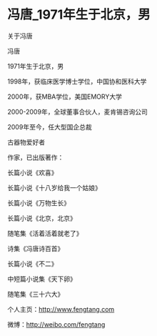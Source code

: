 # 冯唐_1971年生于北京，男

关于冯唐

冯唐

1971年生于北京，男

1998年，获临床医学博士学位，中国协和医科大学

2000年，获MBA学位，美国EMORY大学

2000-2009年，全球董事合伙人，麦肯锡咨询公司

2009年至今，任大型国企总裁

古器物爱好者

作家，已出版著作：

长篇小说《欢喜》

长篇小说《十八岁给我一个姑娘》

长篇小说《万物生长》

长篇小说《北京，北京》

随笔集《活着活着就老了》

诗集《冯唐诗百首》

长篇小说《不二》

中短篇小说集《天下卵》

随笔集《三十六大》

个人主页：http://www.fengtang.com

微博：http://weibo.com/fengtang